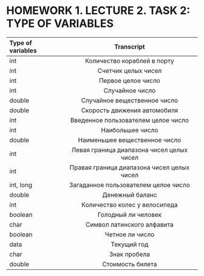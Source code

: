# HOMEWORK 1. LECTURE 2. TASK 2: TYPE OF VARIABLES
|Type of variables|Transcript|
|:----|:----:|
|int|Количество кораблей в порту|
|int|Счетчик целых чисел|
|int|Первое целое число|
|int|Случайное число|
|double|Случайное вещественное число|
|double|Скорость движения автомобиля|
|int|Введенное пользователем целое число|
|int|Наибольшее число|
|double|Наименьшее вещественное число|
|int|Левая граница диапазона чисел целых чисел|
|int|Правая граница диапазона чисел целых чисел|
|int, long|Загаданное пользователем целое число|
|double|Денежный баланс|
|int|Количество колес у велосипеда|
|boolean|Голодный ли человек|
|char|Символ латинского алфавита|
|boolean|Четное ли число|
|data|Текущий год|
|char|Знак пробела|
|double|Стоимость билета|    
